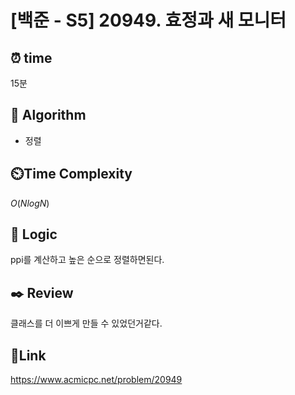 # [백준 - S5] 20949. 효정과 새 모니터

## ⏰ **time**

15분

## :pushpin: **Algorithm**
- 정렬

## ⏲️**Time Complexity**

$O(NlogN)$

## :round_pushpin: **Logic**
ppi를 계산하고 높은 순으로 정렬하면된다.


## :black_nib: **Review**  
클래스를 더 이쁘게 만들 수 있었던거같다.
## 📡**Link**
https://www.acmicpc.net/problem/20949
